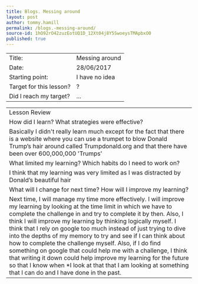 ```yaml
---
title: Blogs. Messing around
layout: post
author: tommy.hamill
permalink: /blogs.-messing-around/
source-id: 1hO92rO42zuzEotUQ1D_12Xt04j8Y5SwoeysTMApbxO0
published: true
---
```

<table>
  <tr>
    <td>Title:</td>
    <td>Messing around
</td>
  </tr>
  <tr>
    <td>Date:</td>
    <td>28/06/2017</td>
  </tr>
  <tr>
    <td>Starting point:</td>
    <td>I have no idea</td>
  </tr>
  <tr>
    <td>Target for this lesson?</td>
    <td>?</td>
  </tr>
  <tr>
    <td>Did I reach my target? 
</td>
    <td>...</td>
  </tr>
</table>


<table>
  <tr>
    <td>Lesson Review</td>
  </tr>
  <tr>
    <td>How did I learn? What strategies were effective? </td>
  </tr>
  <tr>
    <td>Basically I didn't really learn much except for the fact that there is a website where you can use a trumpet to blow Donald Trump’s hair around called Trumpdonald.org and that there have been over 600,000,000 'Trumps’
</td>
  </tr>
  <tr>
    <td>What limited my learning? Which habits do I need to work on? </td>
  </tr>
  <tr>
    <td>I think that my learning was very limited as I was distracted by Donald’s beautiful hair</td>
  </tr>
  <tr>
    <td>What will I change for next time? How will I improve my learning?</td>
  </tr>
  <tr>
    <td>Next time, I will manage my time more effectively. I will improve my learning by looking at the time limit in which we have to complete the challenge in and try to complete it by then. Also, I think I will improve my learning by thinking logically myself. I think that I rely on google too much instead of just trying to dive into the depths of my memory to try and see if I can think about how to complete the challenge myself. Also, if I do find something on google that could help me with a challenge, I think that writing it down could help improve my learning for the future so that I know when *I look at that that I am looking at something that I can do and I have done in the past.</td>
  </tr>
</table>



